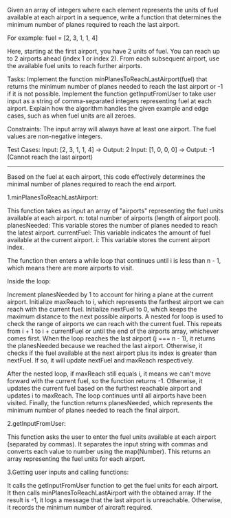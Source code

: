 Given an array of integers where each element represents the units of fuel available at each airport in a sequence, write a function that determines the minimum number of planes required to reach the last airport.

For example:
fuel = [2, 3, 1, 1, 4]

Here, starting at the first airport, you have 2 units of fuel.
You can reach up to 2 airports ahead (index 1 or index 2).
From each subsequent airport, use the available fuel units to reach further airports.

Tasks:
Implement the function minPlanesToReachLastAirport(fuel) that returns the minimum number of planes needed to reach the last airport or -1 if it is not possible.
Implement the function getInputFromUser to take user input as a string of comma-separated integers representing fuel at each airport.
Explain how the algorithm handles the given example and edge cases, such as when fuel units are all zeroes.

Constraints:
The input array will always have at least one airport.
The fuel values are non-negative integers.

Test Cases:
Input: [2, 3, 1, 1, 4] -> Output: 2
Input: [1, 0, 0, 0] -> Output: -1 (Cannot reach the last airport)


----------------------------------------------------------------------------


Based on the fuel at each airport, this code effectively determines the minimal number of planes required to reach the end airport.

1.minPlanesToReachLastAirport:

This function takes as input an array of "airports" representing the fuel units available at each airport.
n: total number of airports (length of airport pool).
planesNeeded: This variable stores the number of planes needed to reach the latest airport.
currentFuel: This variable indicates the amount of fuel available at the current airport.
i: This variable stores the current airport index.

The function then enters a while loop that continues until i is less than n - 1, which means there are more airports to visit.

Inside the loop:

Increment planesNeeded by 1 to account for hiring a plane at the current airport.
Initialize maxReach to i, which represents the farthest airport we can reach with the current fuel.
Initialize nextFuel to 0, which keeps the maximum distance to the next possible airports.
A nested for loop is used to check the range of airports we can reach with the current fuel. This repeats from i + 1 to i + currentFuel or until the end of the airports array, whichever comes first.
When the loop reaches the last airport (j === n - 1), it returns the planesNeeded because we reached the last airport.
Otherwise, it checks if the fuel available at the next airport plus its index is greater than nextFuel. If so, it will update nextFuel and maxReach respectively.

After the nested loop, if maxReach still equals i, it means we can't move forward with the current fuel, so the function returns -1.
Otherwise, it updates the current fuel based on the furthest reachable airport and updates i to maxReach.
The loop continues until all airports have been visited.
Finally, the function returns planesNeeded, which represents the minimum number of planes needed to reach the final airport.

2.getInputFromUser:

This function asks the user to enter the fuel units available at each airport (separated by commas).
It separates the input string with commas and converts each value to number using the map(Number).
This returns an array representing the fuel units for each airport.

3.Getting user inputs and calling functions:

It calls the getInputFromUser function to get the fuel units for each airport.
It then calls minPlanesToReachLastAirport with the obtained array.
If the result is -1, it logs a message that the last airport is unreachable. Otherwise, it records the minimum number of aircraft required.
